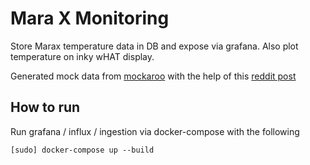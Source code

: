 # Mara X Monitoring

Store Marax temperature data in DB and expose via grafana. Also plot temperature on inky wHAT display.

Generated mock data from [mockaroo](https://www.mockaroo.com) with the help of this [reddit post](https://www.reddit.com/r/espresso/comments/hft5zv/data_visualisation_lelit_marax_mod/)

## How to run

Run grafana / influx / ingestion via docker-compose with the following

```shell
[sudo] docker-compose up --build
```
